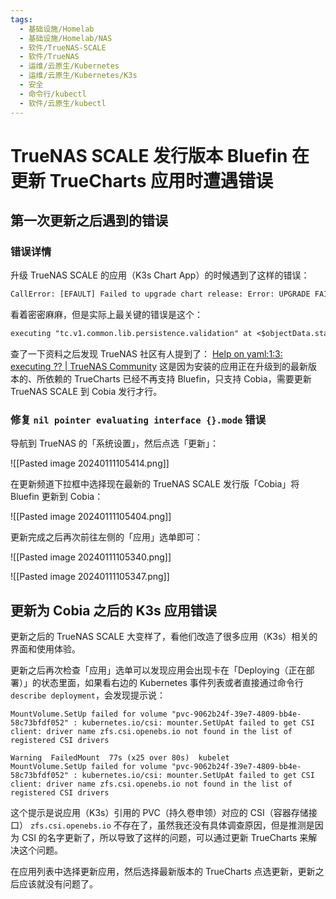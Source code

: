 ```yaml
---
tags:
  - 基础设施/Homelab
  - 基础设施/Homelab/NAS
  - 软件/TrueNAS-SCALE
  - 软件/TrueNAS
  - 运维/云原生/Kubernetes
  - 运维/云原生/Kubernetes/K3s
  - 安全
  - 命令行/kubectl
  - 软件/云原生/kubectl
---
```

# TrueNAS SCALE 发行版本 Bluefin 在更新 TrueCharts 应用时遭遇错误

## 第一次更新之后遇到的错误

### 错误详情

升级 TrueNAS SCALE 的应用（K3s Chart App）的时候遇到了这样的错误：

```txt
CallError: [EFAULT] Failed to upgrade chart release: Error: UPGRADE FAILED: template: scrutiny/templates/common.yaml:1:3: executing "scrutiny/templates/common.yaml" at <include "tc.v1.common.loader.all" .>: error calling include: template: scrutiny/charts/common/templates/loader/_all.tpl:6:6: executing "tc.v1.common.loader.all" at <include "tc.v1.common.loader.apply" .>: error calling include: template: scrutiny/charts/common/templates/loader/_apply.tpl:47:6: executing "tc.v1.common.loader.apply" at <include "tc.v1.common.spawner.pvc" .>: error calling include: template: scrutiny/charts/common/templates/spawner/_pvc.tpl:25:10: executing "tc.v1.common.spawner.pvc" at <include "tc.v1.common.lib.persistence.validation" (dict "rootCtx" $ "objectData" $objectData)>: error calling include: template: scrutiny/charts/common/templates/lib/storage/_validation.tpl:18:43: executing "tc.v1.common.lib.persistence.validation" at <$objectData.static.mode>: nil pointer evaluating interface {}.mode
```

看着密密麻麻，但是实际上最关键的错误是这个：

```txt
executing "tc.v1.common.lib.persistence.validation" at <$objectData.static.mode>: nil pointer evaluating interface {}.mode
```

查了一下资料之后发现 TrueNAS 社区有人提到了： [Help on yaml:1:3: executing ?? | TrueNAS Community](https://www.truenas.com/community/threads/help-on-yaml-1-3-executing.115091/) 这是因为安装的应用正在升级到的最新版本的、所依赖的 TrueCharts 已经不再支持 Bluefin，只支持 Cobia，需要更新 TrueNAS SCALE 到 Cobia 发行才行。

### 修复 `nil pointer evaluating interface {}.mode` 错误

导航到 TrueNAS 的「系统设置」，然后点选「更新」：

![[Pasted image 20240111105414.png]]

在更新频道下拉框中选择现在最新的 TrueNAS SCALE 发行版「Cobia」将 Bluefin 更新到 Cobia：

![[Pasted image 20240111105404.png]]

更新完成之后再次前往左侧的「应用」选单即可：

![[Pasted image 20240111105340.png]]

![[Pasted image 20240111105347.png]]

## 更新为 Cobia 之后的 K3s 应用错误

更新之后的 TrueNAS SCALE 大变样了，看他们改造了很多应用（K3s）相关的界面和使用体验。

更新之后再次检查「应用」选单可以发现应用会出现卡在「Deploying（正在部署）」的状态里面，如果看右边的 Kubernetes 事件列表或者直接通过命令行 `describe deployment`，会发现提示说：

```shell
MountVolume.SetUp failed for volume "pvc-9062b24f-39e7-4809-bb4e-58c73bfdf052" : kubernetes.io/csi: mounter.SetUpAt failed to get CSI client: driver name zfs.csi.openebs.io not found in the list of registered CSI drivers
```

```shell
Warning  FailedMount  77s (x25 over 80s)  kubelet            MountVolume.SetUp failed for volume "pvc-9062b24f-39e7-4809-bb4e-58c73bfdf052" : kubernetes.io/csi: mounter.SetUpAt failed to get CSI client: driver name zfs.csi.openebs.io not found in the list of registered CSI drivers
```

这个提示是说应用（K3s）引用的 PVC（持久卷申领）对应的 CSI（容器存储接口） `zfs.csi.openebs.io` 不存在了，虽然我还没有具体调查原因，但是推测是因为 CSI 的名字更新了，所以导致了这样的问题，可以通过更新 TrueCharts 来解决这个问题。

在应用列表中选择更新应用，然后选择最新版本的 TrueCharts 点选更新，更新之后应该就没有问题了。
